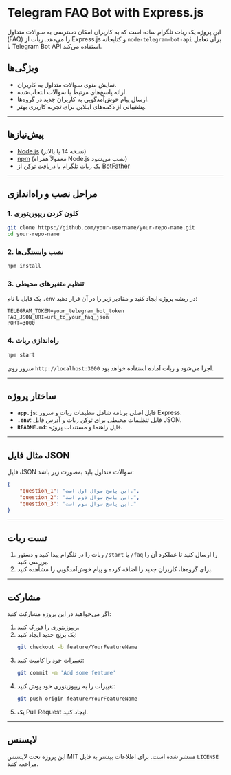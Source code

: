 # Telegram FAQ Bot with Express.js

این پروژه یک ربات تلگرام ساده است که به کاربران امکان دسترسی به سوالات متداول (FAQ) را می‌دهد. ربات از Express.js و کتابخانه `node-telegram-bot-api` برای تعامل با Telegram Bot API استفاده می‌کند.

## ویژگی‌ها
- نمایش منوی سوالات متداول به کاربران.
- ارائه پاسخ‌های مرتبط با سوالات انتخاب‌شده.
- ارسال پیام خوش‌آمدگویی به کاربران جدید در گروه‌ها.
- پشتیبانی از دکمه‌های اینلاین برای تجربه کاربری بهتر.

---

## پیش‌نیازها
- [Node.js](https://nodejs.org/) (نسخه 14 یا بالاتر)
- [npm](https://www.npmjs.com/) (معمولاً همراه Node.js نصب می‌شود)
- یک ربات تلگرام با دریافت توکن از [BotFather](https://core.telegram.org/bots#botfather)

---

## مراحل نصب و راه‌اندازی

### 1. کلون کردن ریپوزیتوری
```bash
git clone https://github.com/your-username/your-repo-name.git
cd your-repo-name
```

### 2. نصب وابستگی‌ها
```bash
npm install
```

### 3. تنظیم متغیرهای محیطی
یک فایل با نام `.env` در ریشه پروژه ایجاد کنید و مقادیر زیر را در آن قرار دهید:
```env
TELEGRAM_TOKEN=your_telegram_bot_token
FAQ_JSON_URI=url_to_your_faq_json
PORT=3000
```

### 4. راه‌اندازی ربات
```bash
npm start
```
سرور روی `http://localhost:3000` اجرا می‌شود و ربات آماده استفاده خواهد بود.

---

## ساختار پروژه

- **`app.js`**: فایل اصلی برنامه شامل تنظیمات ربات و سرور Express.
- **`.env`**: فایل تنظیمات محیطی برای توکن ربات و آدرس فایل JSON.
- **`README.md`**: فایل راهنما و مستندات پروژه.

---

## مثال فایل JSON
فایل JSON سوالات متداول باید به‌صورت زیر باشد:
```json
{
    "question_1": "این پاسخ سوال اول است.",
    "question_2": "این پاسخ سوال دوم است.",
    "question_3": "این پاسخ سوال سوم است."
}
```

---

## تست ربات

1. ربات را در تلگرام پیدا کنید و دستور `/start` یا `/faq` را ارسال کنید تا عملکرد آن را بررسی کنید.
2. برای گروه‌ها، کاربران جدید را اضافه کرده و پیام خوش‌آمدگویی را مشاهده کنید.

---

## مشارکت

اگر می‌خواهید در این پروژه مشارکت کنید:

1. ریپوزیتوری را فورک کنید.
2. یک برنچ جدید ایجاد کنید:
   ```bash
   git checkout -b feature/YourFeatureName
   ```
3. تغییرات خود را کامیت کنید:
   ```bash
   git commit -m 'Add some feature'
   ```
4. تغییرات را به ریپوزیتوری خود پوش کنید:
   ```bash
   git push origin feature/YourFeatureName
   ```
5. یک Pull Request ایجاد کنید.

---

## لایسنس

این پروژه تحت لایسنس MIT منتشر شده است. برای اطلاعات بیشتر به فایل `LICENSE` مراجعه کنید.

